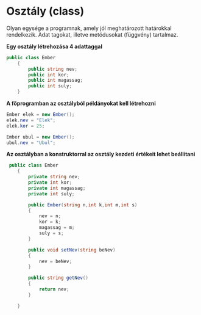 ﻿# Osztály (class)

Olyan egysége a programnak, amely jól meghatározott határokkal rendelkezik.
Adat tagokat, illetve metódusokat (függvény) tartalmaz.

**Egy osztály létrehozása 4 adattaggal**

```C#
public class Ember
    {
        public string nev;
        public int kor;
        public int magassag;
        public int suly;
    }
```
**A főprogramban az osztályból példányokat kell létrehozni**
```C#
Ember elek = new Ember();
elek.nev = "Elek";
elek.kor = 25;

Ember ubul = new Ember();
ubul.nev = "Ubul";
```
**Az osztályban a konstruktorral az osztály kezdeti értékeit lehet beállítani**
```C#
 public class Ember
    {
        private string nev;
        private int kor;
        private int magassag;
        private int suly;

        public Ember(string n,int k,int m,int s)
        {
            nev = n;
            kor = k;
            magassag = m;
            suly = s;
        }

        public void setNev(string beNev)
        {
            nev = beNev;
        }

        public string getNev()
        {
            return nev;
        }

    }
```